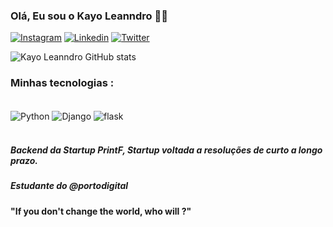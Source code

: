 ### Olá, Eu sou o Kayo Leanndro 👋🏼

[![Instagram](	https://img.shields.io/badge/Instagram-E4405F?style=for-the-badge&logo=instagram&logoColor=white)](https://www.instagram.com/oikayo_/)
[![Linkedin](https://img.shields.io/badge/LinkedIn-0077B5?style=for-the-badge&logo=linkedin&logoColor=white)](https://www.linkedin.com/in/kayo-leanndro-33618a228/)
[![Twitter](https://img.shields.io/badge/Twitter-1DA1F2?style=for-the-badge&logo=twitter&logoColor=white)](https://twitter.com/KayoDevnoTT/with_replies)

![Kayo Leanndro GitHub stats](https://github-readme-stats.vercel.app/api?username=Klassz&show_icons=true&theme=onedark)

### Minhas tecnologias :

<div style = "display : inline_block"><br/>
<img align ="center" alt ="Python" src="https://img.shields.io/badge/Python-3776AB?style=for-the-badge&logo=python&logoColor=white" />
<img align ="center" alt ="Django" src="https://img.shields.io/badge/Django-092E20?style=for-the-badge&logo=django&logoColor=white" />
<img align ="center" alt ="flask" src="https://img.shields.io/badge/Flask-000000?style=for-the-badge&logo=flask&logoColor=white" />


<div/><br/>


##### Backend da Startup PrintF, Startup voltada a resoluções de curto a longo prazo.

##### Estudante do @portodigital

#### "If you don't change the world, who will ?"
